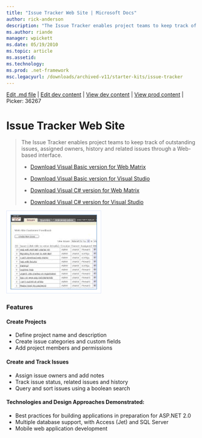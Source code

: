 ```yaml
---
title: "Issue Tracker Web Site | Microsoft Docs"
author: rick-anderson
description: "The Issue Tracker enables project teams to keep track of outstanding issues, assigned owners, history and related issues through a Web-based interface."
ms.author: riande
manager: wpickett
ms.date: 05/19/2010
ms.topic: article
ms.assetid: 
ms.technology: 
ms.prod: .net-framework
msc.legacyurl: /downloads/archived-v11/starter-kits/issue-tracker
---
```

[Edit .md file](C:\Projects\msc\dev\Msc.Www\Web.ASP\App_Data\github\downloads\archived-v11\starter-kits\issue-tracker.md) | [Edit dev content](http://www.aspdev.net/umbraco#/content/content/edit/36267) | [View dev content](http://docs.aspdev.net/tutorials/downloads/archived-v11/starter-kits/issue-tracker.html) | [View prod content](http://www.asp.net/downloads/archived-v11/starter-kits/issue-tracker) | Picker: 36267

Issue Tracker Web Site
====================
> The Issue Tracker enables project teams to keep track of outstanding issues, assigned owners, history and related issues through a Web-based interface.
> 
> - [Download Visual Basic version for Web Matrix](https://download.microsoft.com/download/0/3/c/03cd34c8-5813-42a1-a94b-fa07a3363b28/IssueTrackerVBSDK.msi)
> - [Download Visual Basic version for Visual Studio](https://download.microsoft.com/download/b/4/0/b403d362-2812-40be-9954-21675ae4b10d/IssueTrackerVBVS.msi)
> 
> - [Download Visual C# version for Web Matrix](https://download.microsoft.com/download/6/9/8/698c0edc-b710-4d4c-b4ad-6759c398bdd2/IssueTrackerCSSDK.msi)
> - [Download Visual C# version for Visual Studio](https://download.microsoft.com/download/6/2/9/6290d2b2-fcec-4624-9d04-5606e0c05b5c/IssueTrackerCSVS.msi)


![Issue Tracker Web Site](issue-tracker/_static/image1.png)


### Features

#### Create Projects

- Define project name and description
- Create issue categories and custom fields
- Add project members and permissions

#### Create and Track Issues

- Assign issue owners and add notes
- Track issue status, related issues and history
- Query and sort issues using a boolean search

#### Technologies and Design Approaches Demonstrated:

- Best practices for building applications in preparation for ASP.NET 2.0
- Multiple database support, with Access (Jet) and SQL Server
- Mobile web application development